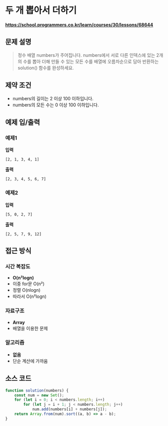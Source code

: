 # 두 개 뽑아서 더하기

**https://school.programmers.co.kr/learn/courses/30/lessons/68644**

## 문제 설명

> 정수 배열 numbers가 주어집니다. numbers에서 서로 다른 인덱스에 있는 2개의 수를 뽑아 더해 만들 수 있는 모든 수를 배열에 오름차순으로 담아 반환하는 solution() 함수를 완성하세요.

## 제약 조건

-   numbers의 길이는 2 이상 100 이하입니다.
-   numbers의 모든 수는 0 이상 100 이하입니다.

## 예제 입/출력

### 예제1

**입력**

```
[2, 1, 3, 4, 1]
```

**출력**

```
[2, 3, 4, 5, 6, 7]
```

### 예제2

**입력**

```
[5, 0, 2, 7]
```

**출력**

```
[2, 5, 7, 9, 12]
```

## 접근 방식

### 시간 복잡도

-   **O(n²logn)**
-   이중 for문 O(n²)
-   정렬 O(nlogn)
-   따라서 O(n²logn)

### 자료구조

-   **Array**
-   배열을 이용한 문제

### 알고리즘

-   **없음**
-   단순 계산에 가까움

## 소스 코드

```javascript
function solution(numbers) {
    const num = new Set();
    for (let i = 0; i < numbers.length; i++)
        for (let j = i + 1; j < numbers.length; j++)
            num.add(numbers[i] + numbers[j]);
    return Array.from(num).sort((a, b) => a - b);
}
```
